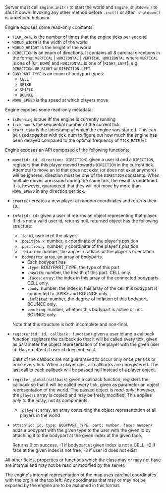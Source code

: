 Server must call `Engine.init()` to start the world and `Engine.shutdown()` to shut it down.
Invoking any other method before `.init()` or after `.shutdown()` is undefined behavior.

Engine exposes some read-only constants:
- `TICK_RATE` is the number of times that the engine ticks per second
- `WORLD_WIDTH` is the width of the world
- `WORLD_HEIGHT` is the height of the world
- `DIRECTION` is an enum of directions.
  It contains all 8 cardinal directions in the format `VERTICAL` | `HORIZONTAL` | `VERTICAL_HORIZONTAL`
  where `VERTICAL` is one of [`UP`, `DOWN`] and `HORIZONTAL` is one of [`RIGHT`, `LEFT`]. e.g. `DIRECTION.UP_RIGHT` or `DIRECTION.LEFT`
- `BODYPART_TYPE` is an enum of bodypart types:
  - `CELL`
  - `SPIKE`
  - `SHIELD`
  - `BOUNCE`
- `MOVE_SPEED` is the speed at which players move

Engine exposes some read-only metadata:
- `isRunning` is true iff the engine is currently running
- `tick_num` is the sequential number of the current tick.
- `start_time` is the timestamp at which the engine was started. This can be used together with tick_num to
  figure out how much the engine has been delayed compared to the optimal frequency of `TICK_RATE` Hz

Engine exposes an API composed of the following functions:
- `move(id: id, direction: DIRECTION)` given a user id and a `DIRECTION`, registers that this player moved towards `DIRECTION`
  in the current tick. Attempts to move an id that does not exist (or does not exist anymore) will be ignored.
  direction must be one of the `DIRECTION` constants.
  When multiple moves are issued during the same tick, the result is undefined. It is, however, guaranteed that they
  will not move by more than `MOVE_SPEED` in any direction per tick.
- `create()` creates a new player at random coordinates and returns their `ID`.
- `info(id: id)` given a user id returns an object representing that player. If id is not a valid user id, returns null.
  returned object has the following structure:
    - `.id`: id, user id of the player.
    - `.position.x`: number, x coordinate of the player's position
    - `.position.y`: number, y coordinate of the player's position
    - `.rotation`: number, the angle in radians of the player's orientation
    - `.bodyparts`: array, an array of bodyparts
        - Each bodypart has
        - `.type`: BODYPART_TYPE, the type of this part
        - `.health`: number, the health of this part. CELL only.
        - `.faces`: array<number>: the index in this array of the connected bodyparts. CELL only.
        - `.body`: number: the index in this array of the cell this bodypart is connected to. SPIKE and BOUNCE only.
        - `.inflated`: number, the degree of inflation of this bodypart. BOUNCE only.
        - `.working`: number, whether this bodypart is active or not. BOUNCE only.
        
  Note that this structure is both incomplete and non-final.
- `register(id: id, callback: function)` given a user id and a callback function, registers the callback so that it will be called
  every tick, given as parameter the object representation of the player with the given user id.
  Has no effect if user id does not exist.
  
  Calls of the callback are not guaranteed to occur only once per tick or once every tick.
  When a player dies, all callbacks are unregistered. The last call to each callback will be passed null instead of
  a player object.
- `register_global(callback)` given a callback function, registers the callback so that it will be called every
  tick, given as parameter an object representation of the world.
  The passed object is *read-only*, however, the `players` array is copied and may be freely modified.
  This applies *only* to the array, not its components.
  - `.players`: array<player>, an array containing the object representation of all players in the world
- `attach(id: id, type: BODYPART_TYPE, part: number, face: number)` adds a bodypart with the given type to the user with
  the given id by attaching it to the bodypart at the given index at the given face.
  
  Returns 0 on success, 
  -1 if bodypart at given index is not a CELL, 
  -2 if face at the given index is not free,
  -3 if user id does not exist

All other fields, properties or functions which the class may or may not have are internal and may not be
read or modified by the server.

The engine's internal representation of the map uses cardinal coordinates with the orgin at the top left.
Any coordinates that may or may not be exposed by the engine are to be assumed in this format.
